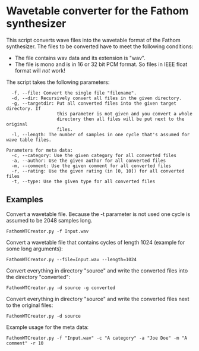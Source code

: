 # Wavetable converter for the Fathom synthesizer

This script converts wave files into the wavetable format of the Fathom synthesizer. The files to be converted have to meet the following conditions:
* The file contains wav data and its extension is "wav".
* The file is mono and is in 16 or 32 bit PCM format. So files in IEEE float format will *not* work!

The script takes the following parameters:
```
  -f, --file: Convert the single file "filename".
  -d, --dir: Recursively convert all files in the given directory.
  -g, --targetdir: Put all converted files into the given target directory. If
                   this parameter is not given and you convert a whole
                   directory then all files will be put next to the original
                   files.
  -l, --length: The number of samples in one cycle that's assumed for wave table files.

Parameters for meta data:
  -c, --category: Use the given category for all converted files
  -a, --author: Use the given author for all converted files
  -m, --comment: Use the given comment for all converted files
  -r, --rating: Use the given rating (in [0, 10]) for all converted files
  -t, --type: Use the given type for all converted files
```

## Examples
Convert a wavetable file. Because the -t parameter is not used one cycle is assumed to be 2048 samples long.
```
FathomWTCreator.py -f Input.wav
```
Convert a wavetable file that contains cycles of length 1024 (example for some long arguments):
```
FathomWTCreator.py --file=Input.wav --length=1024
```
Convert everything in directory "source" and write the converted files into the directory "converted":
```
FathomWTCreator.py -d source -g converted
```
Convert everything in directory "source" and write the converted files next to the original files:
```
FathomWTCreator.py -d source
```
Example usage for the meta data:
```
FathomWTCreator.py -f "Input.wav" -c "A category" -a "Joe Doe" -m "A comment" -r 10
```
